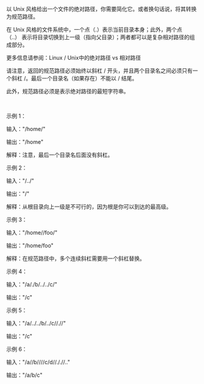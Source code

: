 以 Unix 风格给出一个文件的绝对路径，你需要简化它。或者换句话说，将其转换为规范路径。

在 Unix 风格的文件系统中，一个点（.）表示当前目录本身；此外，两个点 （..） 表示将目录切换到上一级（指向父目录）；两者都可以是复杂相对路径的组成部分。

更多信息请参阅：Linux / Unix中的绝对路径 vs 相对路径

请注意，返回的规范路径必须始终以斜杠 / 开头，并且两个目录名之间必须只有一个斜杠 /。最后一个目录名（如果存在）不能以 / 结尾。

此外，规范路径必须是表示绝对路径的最短字符串。

 

示例 1：

输入："/home/"

输出："/home"

解释：注意，最后一个目录名后面没有斜杠。

示例 2：

输入："/../"

输出："/"

解释：从根目录向上一级是不可行的，因为根是你可以到达的最高级。

示例 3：

输入："/home//foo/"

输出："/home/foo"

解释：在规范路径中，多个连续斜杠需要用一个斜杠替换。

示例 4：

输入："/a/./b/../../c/"

输出："/c"

示例 5：

输入："/a/../../b/../c//.//"

输出："/c"

示例 6：

输入："/a//b////c/d//././/.."

输出："/a/b/c"
